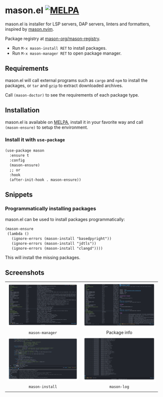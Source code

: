 # mason.el [![MELPA](https://melpa.org/packages/mason-badge.svg)](https://melpa.org/#/mason)

mason.el is installer for LSP servers, DAP servers, linters and formatters,
inspired by [mason.nvim](https://github.com/mason-org/mason.nvim).

Package registry at [mason-org/mason-registry](https://github.com/mason-org/mason-registry).

- Run `M-x mason-install RET` to install packages.
- Run `M-x mason-manager RET` to open package manager.

## Requirements
mason.el will call external programs such as `cargo` and `npm` to install the packages,
or `tar` and `gzip` to extract downloaded archives.

Call `(mason-doctor)` to see the requirements of each package type.

## Installation
mason.el is available on [MELPA](https://melpa.org/#/mason), install it in your favorite way
and call `(mason-ensure)` to setup the environment.

### Install it with `use-package`
``` emacs-lisp
(use-package mason
  :ensure t
  :config
  (mason-ensure)
  ;; or
  :hook
  (after-init-hook . mason-ensure))
```

## Snippets
### Programmatically installing packages
mason.el can be used to install packages programmatically:
``` emacs-lisp
(mason-ensure
 (lambda ()
   (ignore-errors (mason-install "basedpyright"))
   (ignore-errors (mason-install "jdtls"))
   (ignore-errors (mason-install "clangd"))))
```
This will install the missing packages.

## Screenshots
|                                             |                                           |
|:-------------------------------------------:|:-----------------------------------------:|
| ![Mason manager](docs/Screenshot-1.png)     | ![Package info](docs/Screenshot-2.png)    |
| `mason-manager`                             | Package info                              |
| ![M-x mason-install](docs/Screenshot-3.png) | ![`M-x mason-log`](docs/Screenshot-4.png) |
| `mason-install`                             | `mason-log`                               |
|                                             |                                           |
